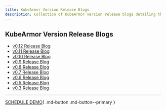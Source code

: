 ```yaml
---
title: KubeArmor Version Release Blogs
description: Collection of KubeArmor version release blogs detailing the latest features, improvements, and fixes to enhance security performance.
---
```


## **KubeArmor Version Release Blogs**

+ [v0.12 Release Blog](https://github.com/kubearmor/KubeArmor/wiki/v0.12-Release-Blog)
+ [v0.11 Release Blog](https://github.com/kubearmor/KubeArmor/wiki/v0.11-Release-Blog)
+ [v0.10 Release Blog](https://github.com/kubearmor/KubeArmor/wiki/v0.10-Release-Blog)
+ [v0.9 Release Blog](https://github.com/kubearmor/KubeArmor/wiki/v0.9-Release-Blog)
+ [v0.8 Release Blog](https://github.com/kubearmor/KubeArmor/wiki/v0.8-Release-Blog)
+ [v0.7 Release Blog](https://github.com/kubearmor/KubeArmor/wiki/v0.7-Release-Blog)
+ [v0.6 Release Blog](https://github.com/kubearmor/KubeArmor/wiki/v0.6-Release-Blog)
+ [v0.5 Release Blog](https://github.com/kubearmor/KubeArmor/wiki/v0.5-Release-Blog)
+ [v0.3 Release Blog](https://github.com/kubearmor/KubeArmor/wiki/KubeArmor-version-release-v0.3)

- - -
[SCHEDULE DEMO](https://www.accuknox.com/contact-us){ .md-button .md-button--primary }